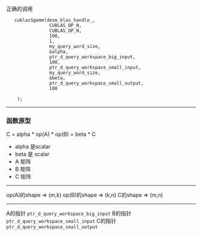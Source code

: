 正确的调用

```
   cublasSgemm(desm_blas_handle_,
                CUBLAS_OP_N,
                CUBLAS_OP_N,
                100,
                1,
                my_query_word_size,
                &alpha,
                ptr_d_query_workspace_big_input,
                100,
                ptr_d_query_workspace_small_input,
                my_query_word_size,
                &beta,
                ptr_d_query_workspace_small_output,
                100

    );
```

---

### 函数原型 

C = alpha * op(A) * op(B) + beta * C

- alpha 是scalar
- beta 是 scalar
- A 矩阵
- B 矩阵
- C 矩阵

---

op(A)的shape => (m,k)
op(B)的shape => (k,n)
C的shape => (m,n)

---

A的指针 `ptr_d_query_workspace_big_input`
B的指针 `ptr_d_query_workspace_small_input`
C的指针 `ptr_d_query_workspace_small_output`

